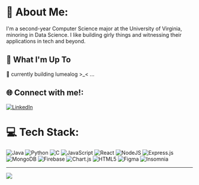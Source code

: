 # 💫 About Me:
I'm a second-year Computer Science major at the University of Virginia, minoring in Data Science. I like building girly things and witnessing their applications in tech and beyond. 

## 🚀 What I'm Up To
🤖 currently building lumealog >_< ...

## 🌐 Connect with me!:
[![LinkedIn](https://img.shields.io/badge/LinkedIn-%230077B5.svg?logo=linkedin&logoColor=white)](https://www.linkedin.com/in/eiman-sherzada/) 

# 💻 Tech Stack:
![Java](https://img.shields.io/badge/java-%23ED8B00.svg?style=for-the-badge&logo=openjdk&logoColor=white) ![Python](https://img.shields.io/badge/python-%2314354C.svg?style=for-the-badge&logo=python&logoColor=white) ![C](https://img.shields.io/badge/c-%2300599C.svg?style=for-the-badge&logo=c&logoColor=white) ![JavaScript](https://img.shields.io/badge/javascript-%23323330.svg?style=for-the-badge&logo=javascript&logoColor=%23F7DF1E) ![React](https://img.shields.io/badge/react-%2320232a.svg?style=for-the-badge&logo=react&logoColor=%2361DAFB) ![NodeJS](https://img.shields.io/badge/node.js-6DA55F?style=for-the-badge&logo=node.js&logoColor=white) ![Express.js](https://img.shields.io/badge/express.js-%23404d59.svg?style=for-the-badge&logo=express&logoColor=%2361DAFB) ![MongoDB](https://img.shields.io/badge/MongoDB-%234ea94b.svg?style=for-the-badge&logo=mongodb&logoColor=white) ![Firebase](https://img.shields.io/badge/firebase-%23039BE5.svg?style=for-the-badge&logo=firebase) ![Chart.js](https://img.shields.io/badge/chart.js-F5788D.svg?style=for-the-badge&logo=chart.js&logoColor=white) ![HTML5](https://img.shields.io/badge/html5-%23E34F26.svg?style=for-the-badge&logo=html5&logoColor=white) ![Figma](https://img.shields.io/badge/figma-%23F24E1E.svg?style=for-the-badge&logo=figma&logoColor=white) ![Insomnia](https://img.shields.io/badge/insomnia-4000BF?style=for-the-badge&logo=insomnia&logoColor=white)  




---
[![](https://visitcount.itsvg.in/api?id=chimaevv&icon=0&color=0)](https://visitcount.itsvg.in)

<!-- Proudly created with GPRM ( https://gprm.itsvg.in ) -->
